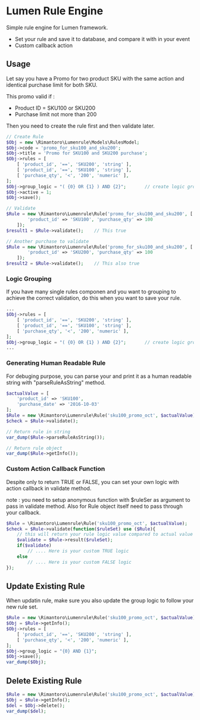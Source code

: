 # Lumen Rule Engine

Simple rule engine for Lumen framework. 

  - Set your rule and save it to database, and compare it with in your event
  - Custom callback action

## Usage

Let say you have a Promo for two product SKU with the same action and identical purchase limit for both SKU.

This promo valid if :
- Product ID = SKU100 or SKU200
- Purchase limit not more than 200

Then you need to create the rule first and then validate later.

```php
// Create Rule
$Obj = new \Rimantoro\Lumenrule\Models\RulesModel;
$Obj->code = 'promo_for_sku100_and_sku200';
$Obj->title = 'Promo for SKU100 and SKU200 purchase';
$Obj->rules = [
    [ 'product_id', '==', 'SKU200', 'string' ],
    [ 'product_id', '==', 'SKU100', 'string' ],
    [ 'purchase_qty', '<', '200', 'numeric' ],
];
$Obj->group_logic = "( {0} OR {1} ) AND {2}";       // create logic group based on rules
$Obj->active = 1;
$Obj->save();

// Validate
$Rule = new \Rimantoro\Lumenrule\Rule('promo_for_sku100_and_sku200', [
        'product_id' => 'SKU100', 'purchase_qty' => 100
    ]);
$result1 = $Rule->validate();    // This true

// Another purchase to validate
$Rule = new \Rimantoro\Lumenrule\Rule('promo_for_sku100_and_sku200', [
        'product_id' => 'SKU200', 'purchase_qty' => 100
    ]);
$result2 = $Rule->validate();    // This also true
```

### Logic Grouping

If you have many single rules componen and you want to grouping to achieve the correct validation, do this when you want to save your rule.

```php
...
$Obj->rules = [
    [ 'product_id', '==', 'SKU200', 'string' ],
    [ 'product_id', '==', 'SKU100', 'string' ],
    [ 'purchase_qty', '<', '200', 'numeric' ],
];
$Obj->group_logic = "( {0} OR {1} ) AND {2}";       // create logic group based on rules
...
``` 

### Generating Human Readable Rule

For debuging purpose, you can parse your and print it as a human readable string with "parseRuleAsString" method.

```php
$actualValue = [
    'product_id' => 'SKU100',
    'purchase_date' => '2016-10-03'
];
$Rule = new \Rimantoro\Lumenrule\Rule('sku100_promo_oct', $actualValue);
$check = $Rule->validate();

// Return rule in string
var_dump($Rule->parseRuleAsString());

// Return rule object
var_dump($Rule->getInfo());
```

### Custom Action Callback Function

Despite only to return TRUE or FALSE, you can set your own logic with action callback in validate method.

note : you need to setup anonymous function with $ruleSer as argument to pass in validate method. Also for Rule object itself need to pass through your callback.

```php
$Rule = \Rimantoro\Lumenrule\Rule('sku100_promo_oct', $actualValue);
$check = $Rule->validate(function($ruleSet) use ($Rule){
    // this will return your rule logic value compared to actual value
    $validate = $Rule->result($ruleSet);
    if($validate)
        // .... Here is your custom TRUE logic
    else
        // .... Here is your custom FALSE logic
});
```


## Update Existing Rule

When updatin rule, make sure you also update the group logic to follow your new rule set.

```php
$Rule = new \Rimantoro\Lumenrule\Rule('sku100_promo_oct', $actualValue);
$Obj = $Rule->getInfo();
$Obj->rules = [
    [ 'product_id', '==', 'SKU200', 'string' ],
    [ 'purchase_qty', '<', '200', 'numeric' ],
];
$Obj->group_logic = "{0} AND {1}";
$Obj->save();
var_dump($Obj);
```

## Delete Existing Rule

```php
$Rule = new \Rimantoro\Lumenrule\Rule('sku100_promo_oct', $actualValue);
$Obj = $Rule->getInfo();
$del = $Obj->delete();
var_dump($del);
```
